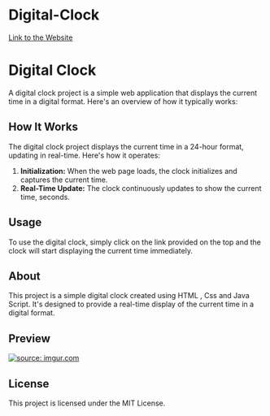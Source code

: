 # Digital-Clock
[Link to the Website](https://digitall-cxlock.netlify.app/)


<!DOCTYPE html>
<html>
<head>
   
</head>
<body>
    <h1>Digital Clock</h1>
    <p>A digital clock project is a simple web application that displays the current time in a digital format. Here's an overview of how it typically works:</p>
  
  <h2>How It Works</h2>
    <p>The digital clock project displays the current time in a 24-hour format, updating in real-time. Here's how it operates:</p>
    <ol>
        <li><strong>Initialization:</strong> When the web page loads, the clock initializes and captures the current time.</li>
        <li><strong>Real-Time Update:</strong> The clock continuously updates to show the current time, seconds.</li>
    </ol>

   <h2>Usage</h2>
    <p>To use the digital clock, simply click on the link provided on the top  and the clock will start displaying the current time immediately.</p>

  <h2>About</h2>
    <p>This project is a simple digital clock created using HTML , Css and Java Script. It's designed to provide a real-time display of the current time in a digital format.</p>
    <h2> Preview </h2>
    <a href="https://imgur.com/F8C5X6g"><img src="https://i.imgur.com/F8C5X6g.png" title="source: imgur.com" /></a>

  <h2>License</h2>
    <p>This project is licensed under the MIT License.</p>
</body>
</html>

